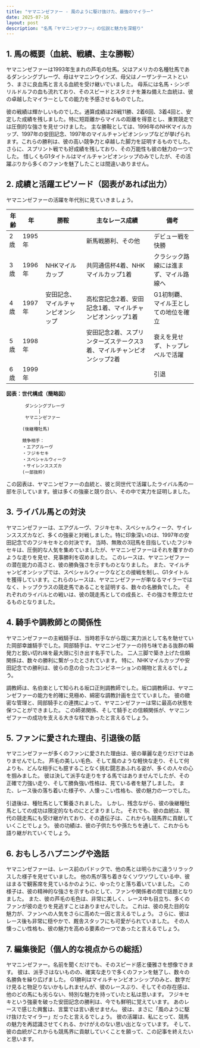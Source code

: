 ```yaml
---
title: "ヤマニンゼファー - 風のように駆け抜けた、最強のマイラー"
date: 2025-07-16
layout: post
description: "名馬『ヤマニンゼファー』の伝説と魅力を深堀り"
---
```


## 1. 馬の概要（血統、戦績、主な勝鞍）

ヤマニンゼファーは1993年生まれの芦毛の牡馬。父はアメリカの名種牡馬であるダンシングブレーヴ、母はヤマニンウインズ、母父はノーザンテーストという、まさに良血馬と言える血統を受け継いでいました。  母系には名馬・シンボリルドルフの血も流れており、そのスピードとスタミナを兼ね備えた血統は、彼の卓越したマイラーとしての能力を予感させるものでした。

彼の戦績は輝かしいものでした。通算成績は28戦11勝、2着6回、3着4回と、安定した成績を残しました。特に短距離からマイルの距離を得意とし、重賞競走では圧倒的な強さを見せつけました。  主な勝鞍としては、1996年のNHKマイルカップ、1997年の安田記念、1997年のマイルチャンピオンシップなどが挙げられます。これらの勝利は、彼の高い競争力と卓越した脚力を証明するものでした。  さらに、スプリント戦でも好成績を残しており、その万能性も彼の魅力の一つでした。  惜しくもG1タイトルはマイルチャンピオンシップのみでしたが、その活躍ぶりから多くのファンを魅了したことは間違いありません。


## 2. 成績と活躍エピソード（図表があれば出力）

ヤマニンゼファーの活躍を年代別に見ていきましょう。

| 年齢 | 年 | 勝鞍 | 主なレース成績 | 備考 |
|---|---|---|---|---|
| 2歳 | 1995年 |  | 新馬戦勝利、その他 |  デビュー戦を快勝 |
| 3歳 | 1996年 | NHKマイルカップ |  共同通信杯4着、NHKマイルカップ1着 |  クラシック路線には進まず、マイル路線へ |
| 4歳 | 1997年 | 安田記念、マイルチャンピオンシップ |  高松宮記念2着、安田記念1着、マイルチャンピオンシップ1着 |  G1初制覇、マイル王としての地位を確立 |
| 5歳 | 1998年 |  | 安田記念2着、スプリンターズステークス3着、マイルチャンピオンシップ2着 |  衰えを見せず、トップレベルで活躍 |
| 6歳 | 1999年 |  |  |  引退 |


**図表：世代構成（簡略図）**

```
       ダンシングブレーヴ
            |
       ヤマニンゼファー
            |
      (後継種牡馬)

      競争相手：
      ・エアグルーヴ
      ・フジキセキ
      ・スペシャルウィーク
      ・サイレンススズカ
      (一部抜粋)
```

この図表は、ヤマニンゼファーの血統と、彼と同世代で活躍したライバル馬の一部を示しています。彼は多くの強豪と競り合い、その中で実力を証明しました。


## 3. ライバル馬との対決

ヤマニンゼファーは、エアグルーヴ、フジキセキ、スペシャルウィーク、サイレンススズカなど、多くの強豪と対戦しました。特に印象深いのは、1997年の安田記念でのフジキセキとの対決です。  当時、無敗の3冠馬を目指していたフジキセキは、圧倒的な人気を集めていましたが、ヤマニンゼファーはそれを覆すかのような走りを見せ、見事勝利を収めました。  このレースは、ヤマニンゼファーの潜在能力の高さと、彼の勝負強さを示すものとなりました。  また、マイルチャンピオンシップでは、スペシャルウィークなどとの接戦を制し、G1タイトルを獲得しています。これらのレースは、ヤマニンゼファーが単なるマイラーではなく、トップクラスの競走馬であることを証明する、数々の名勝負でした。  それぞれのライバルとの戦いは、彼の競走馬としての成長と、その強さを際立たせるものとなりました。


## 4. 騎手や調教師との関係性

ヤマニンゼファーの主戦騎手は、当時若手ながら既に実力派として名を馳せていた岡部幸雄騎手でした。岡部騎手は、ヤマニンゼファーの持ち味である抜群の瞬発力と鋭い切れ味を最大限に引き出す名手でした。  二人三脚で築き上げた信頼関係は、数々の勝利に繋がったとされています。  特に、NHKマイルカップや安田記念での勝利は、彼らの息の合ったコンビネーションの賜物と言えるでしょう。

調教師は、名伯楽として知られる坂口正則調教師でした。坂口調教師は、ヤマニンゼファーの能力を的確に見極め、綿密な調教計画を立てていました。  彼の緻密な管理と、岡部騎手との連携によって、ヤマニンゼファーは常に最高の状態を保つことができました。  この師弟関係、そして騎手との信頼関係が、ヤマニンゼファーの成功を支える大きな柱であったと言えるでしょう。


## 5. ファンに愛された理由、引退後の話

ヤマニンゼファーが多くのファンに愛された理由は、彼の華麗な走りだけではありませんでした。  芦毛の美しい毛色、そして風のような軽快な走り、そして何よりも、どんな相手にも臆することなく挑む闘志あふれる姿が、多くの人々の心を掴みました。  彼は決して派手な走りをする馬ではありませんでしたが、その正確で力強い走り、そして勝負強い性格は、見ている者を魅了しました。  また、レース後の落ち着いた様子や、人懐っこい性格も、彼の魅力の一つでした。

引退後は、種牡馬として繋養されました。  しかし、残念ながら、彼の後継種牡馬としての成功は限定的なものにとどまりました。  それでも、彼の血統は、現代の競走馬にも受け継がれており、その遺伝子は、これからも競馬界に貢献していくことでしょう。  彼の功績は、彼の子供たちや孫たちを通して、これからも語り継がれていくでしょう。


## 6. おもしろハプニングや逸話

ヤマニンゼファーは、レース前のパドックで、他の馬とは明らかに違うリラックスした様子を見せていました。  他の馬が落ち着きなくソワソワしている中、彼はまるで観客席を見ているかのように、ゆったりと落ち着いていました。  この様子は、彼の精神的な強さを示すものとして、ファンや関係者の間で話題となりました。  また、彼の芦毛の毛色は、非常に美しく、レース中も目立ち、多くのファンが彼の走りを見逃すことはありませんでした。  これは、彼の見た目的な魅力が、ファンへの人気をさらに高めた一因と言えるでしょう。  さらに、彼はレース後も非常に穏やかで、厩舎スタッフにも可愛がられていました。  その人懐っこい性格も、彼の魅力を高める要素の一つであったと言えるでしょう。


## 7. 編集後記（個人的な視点からの総括）

ヤマニンゼファー。名前を聞くだけでも、そのスピード感と優雅さを想像できます。  彼は、派手さはないものの、確実な走りで多くのファンを魅了し、数々の名勝負を繰り広げました。  G1勝利はマイルチャンピオンシップのみと、数字だけ見ると物足りないかもしれませんが、彼のレースぶり、そしてその存在感は、他のどの馬にも劣らない、特別な魅力を持っていたと私は思います。  フジキセキという強豪を破った安田記念の勝利は、今でも鮮明に覚えています。  あのレースで感じた興奮は、言葉では言い表せません。  彼は、まさに「風のように駆け抜けたマイラー」だったと言えるでしょう。  彼の活躍は、私にとって、競馬の魅力を再認識させてくれる、かけがえのない思い出となっています。  そして、彼の血統がこれからも競馬界に貢献していくことを願って、この記事を終えたいと思います。
